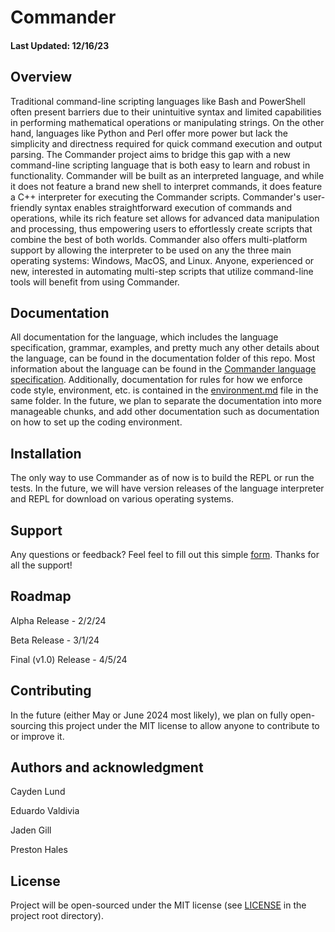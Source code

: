 # Commander

#### Last Updated: 12/16/23

## Overview

Traditional command-line scripting languages like Bash and PowerShell often present barriers due to their unintuitive syntax and limited capabilities in performing mathematical operations or manipulating strings. On the other hand, languages like Python and Perl offer more power but lack the simplicity and directness required for quick command execution and output parsing. The Commander project aims to bridge this gap with a new command-line scripting language that is both easy to learn and robust in functionality. Commander will be built as an interpreted language, and while it does not feature a brand new shell to interpret commands, it does feature a C++ interpreter for executing the Commander scripts. Commander's user-friendly syntax enables straightforward execution of commands and operations, while its rich feature set allows for advanced data manipulation and processing, thus empowering users to effortlessly create scripts that combine the best of both worlds. Commander also offers multi-platform support by allowing the interpreter to be used on any the three main operating systems: Windows, MacOS, and Linux. Anyone, experienced or new, interested in automating multi-step scripts that utilize command-line tools will benefit from using Commander.

## Documentation

All documentation for the language, which includes the language specification, grammar, examples, and pretty much any other details about the language, can be found in the documentation folder of this repo. Most information about the language can be found in the [Commander language specification](documentation/spec.md). Additionally, documentation for rules for how we enforce code style, environment, etc. is contained in the [environment.md](documentation/environment.md) file in the same folder. In the future, we plan to separate the documentation into more manageable chunks, and add other documentation such as documentation on how to set up the coding environment.

## Installation

The only way to use Commander as of now is to build the REPL or run the tests. In the future, we will have version releases of the language interpreter and REPL for download on various operating systems.

## Support

Any questions or feedback? Feel feel to fill out this simple [form](https://forms.gle/oLWJfTRdvyxdQvwA7). Thanks for all the support!

## Roadmap

Alpha Release - 2/2/24

Beta Release - 3/1/24

Final (v1.0) Release - 4/5/24

## Contributing

In the future (either May or June 2024 most likely), we plan on fully open-sourcing this project under the MIT license to allow anyone to contribute to or improve it.

## Authors and acknowledgment

Cayden Lund

Eduardo Valdivia

Jaden Gill

Preston Hales

## License

Project will be open-sourced under the MIT license (see [LICENSE](LICENSE) in the project root directory).